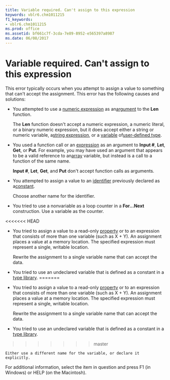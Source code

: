 ```yaml
---
title: Variable required. Can't assign to this expression
keywords: vblr6.chm1011215
f1_keywords:
- vblr6.chm1011215
ms.prod: office
ms.assetid: bf661c7f-3cda-7e89-8952-e565397a8987
ms.date: 06/08/2017
---
```



# Variable required. Can't assign to this expression

This error typically occurs when you attempt to assign a value to something that can't accept the assignment. This error has the following causes and solutions:



- You attempted to use a [numeric expression](../../Glossary/vbe-glossary.md#numeric-expression) as an[argument](../../Glossary/vbe-glossary.md#argument) to the **Len** function.
    
    The  **Len** function doesn't accept a numeric expression, a numeric literal, or a binary numeric expression, but it does accept either a string or numeric variable, a[string expression](../../Glossary/vbe-glossary.md#string-expression), or a [variable](../../Glossary/vbe-glossary.md#variable) of[user-defined type](../../Glossary/vbe-glossary.md#user-defined-type).
    
- You used a function call or an [expression](../../Glossary/vbe-glossary.md#expression) as an argument to **Input #**, **Let**, **Get**, or **Put**. For example, you may have used an argument that appears to be a valid reference to an[array](../../Glossary/vbe-glossary.md#array) variable, but instead is a call to a function of the same name.
    
     **Input #**, **Let**, **Get**, and **Put** don't accept function calls as arguments.
    
- You attempted to assign a value to an [identifier](../../Glossary/vbe-glossary.md#identifier) previously declared as a[constant](../../Glossary/vbe-glossary.md#constant).
    
    Choose another name for the identifier.
    
- You tried to use a nonvariable as a loop counter in a  **For...Next** construction. Use a variable as the counter.
    
<<<<<<< HEAD
- You tried to assign a value to a read-only [property](../../Glossary/vbe-glossary.md) or to an expression that consists of more than one variable (such as X + Y). An assignment places a value at a memory location. The specified expression must represent a single, writable location.
    
    Rewrite the assignment to a single variable name that can accept the data.
    
- You tried to use an undeclared variable that is defined as a constant in a [type library](../../Glossary/vbe-glossary.md).
=======
- You tried to assign a value to a read-only [property](../../Glossary/vbe-glossary.md#property) or to an expression that consists of more than one variable (such as X + Y). An assignment places a value at a memory location. The specified expression must represent a single, writable location.
    
    Rewrite the assignment to a single variable name that can accept the data.
    
- You tried to use an undeclared variable that is defined as a constant in a [type library](../../Glossary/vbe-glossary.md#type-library).
>>>>>>> master
    
    Either use a different name for the variable, or declare it explicitly.
    

For additional information, select the item in question and press F1 (in Windows) or HELP (on the Macintosh).

